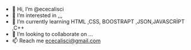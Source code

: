- 👋 Hi, I’m @ececalisci
- 👀 I’m interested in ,,, 
- 🌱 I’m currently learning HTML ,CSS, BOOSTRAPT ,JSON,JAVASCRİPT ,C++ 
- 💞️ I’m looking to collaborate on ...
- 📫 Reach me  ececalisci@gmail.com

<!---
ececalisci/ececalisci is a  special ✨ repository because its `README.md` (this file) appears on your GitHub profile.
You can click the Preview link to take a look at your changes.
--->

